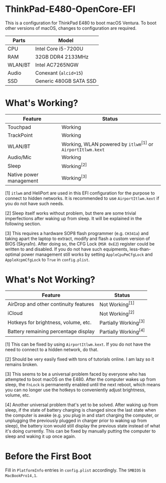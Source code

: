 # ThinkPad-E480-OpenCore-EFI
This is a configuration for ThinkPad E480 to boot macOS Ventura. To boot other versions of macOS, changes to configuration are required.


|**Parts**  | **Model** |
|--|--|
| CPU | Intel Core i5-7200U |
| RAM | 32GB DDR4 2133MHz
| WLAN/BT | Intel AC7265NGW |
| Audio | Conexant (`alcid=15`) |
| SSD | Generic 480GB SATA SSD |

# What's Working?
| Feature | Status |
|--|--|
| Touchpad | Working |
| TrackPoint | Working |
| WLAN/BT | Working, WLAN powered by `itlwm`<sup>[1]</sup> or `AirportItlwm.kext` |
| Audio/Mic | Working |
| Sleep | Working<sup>[2]</sup> |
| Native power management | Working<sup>[3]</sup> |

[1]  `itlwm` and HeliPort are used in this EFI configuration for the purpose to connect to hidden networks. It is recommended to use `AirportItlwm.kext` if you do not have such needs.

[2] Sleep itself works without problem, but there are some trivial imperfections after waking up from sleep. It will be explained in the following section.

[3] This requires a hardware SOP8 flash programmer (e.g. `CH341a`) and taking apart the laptop to extract, modify and flash a custom version of BIOS (Skyra1n). After doing so, the CFG Lock (`MSR 0xE2`) register could be written to and disabled. If you do not have such equipments, less-than-optimal power management still works by setting `AppleCpuPmCfgLock` and `AppleXcpmCfgLock` to `True` in `config.plist`.

# What's Not Working?
| Feature | Status |
|--|--|
| AirDrop and other continuity features | Not Working<sup>[1]</sup> |
| iCloud | Not Working<sup>[2]</sup> |
| Hotkeys for brightness, volume, etc. | Partially Working<sup>[3]</sup> |
| Battery remaining percentage display | Partially Working<sup>[4]</sup> |

[1] This can be fixed by using `AirportItlwm.kext`. If you do not have the need to connect to a hidden network, do that.

[2] Should be very easily fixed with tons of tutorials online. I am lazy so it remains broken.

[3] This seems to be a universal problem faced by everyone who has attempted to boot macOS on the E480. After the computer wakes up from sleep, the `FnLock` is permanently enabled until the next reboot, which means you can no longer use the hotkeys to conveniently adjust brightness, volume, etc.

[4] Another universal problem that's yet to be solved. After waking up from sleep, if the state of battery charging is changed since the last state when the computer is awake (e.g. you plug in and start charging the computer, or unplugging the previously plugged in charger prior to waking up from sleep), the battery icon would still display the previous state instead of what it's doing currently. This can be fixed by manually putting the computer to sleep and waking it up once again.

# Before the First Boot
Fill in `PlatformInfo` entries in `config.plist` accordingly. The `SMBIOS` is `MacBookPro14,1`.


